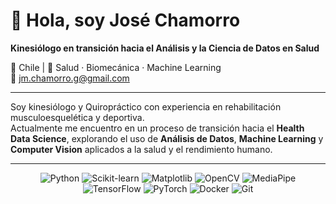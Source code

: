 # 👋 Hola, soy José Chamorro  

**Kinesiólogo en transición hacia el Análisis y la Ciencia de Datos en Salud**  

📍 Chile | 💼 Salud · Biomecánica · Machine Learning  
📧 jm.chamorro.g@gmail.com  

---
Soy kinesiólogo y Quiropráctico con experiencia en rehabilitación musculoesquelética y deportiva.  
Actualmente me encuentro en un proceso de transición hacia el **Health Data Science**, explorando el uso de **Análisis de Datos**, **Machine Learning** y **Computer Vision** aplicados a la salud y el rendimiento humano. 

---
<p align="center">
  <img alt="Python" src="https://img.shields.io/badge/-Python-3776AB?style=flat&logo=python&logoColor=white" />
  <img alt="Scikit-learn" src="https://img.shields.io/badge/-Scikit--learn-F7931E?style=flat&logo=scikitlearn&logoColor=white" />
  <img alt="Matplotlib" src="https://img.shields.io/badge/-Matplotlib-11557C?style=flat&logo=matplotlib&logoColor=white" />
  <img alt="OpenCV" src="https://img.shields.io/badge/-OpenCV-5C3EE8?style=flat&logo=opencv&logoColor=white" />
  <img alt="MediaPipe" src="https://img.shields.io/badge/-MediaPipe-000000?style=flat&logo=mediapipe&logoColor=white" />
  <img alt="TensorFlow" src="https://img.shields.io/badge/-TensorFlow-FF6F00?style=flat&logo=tensorflow&logoColor=white" />
  <img alt="PyTorch" src="https://img.shields.io/badge/-PyTorch-EE4C2C?style=flat&logo=pytorch&logoColor=white" />
  <img alt="Docker" src="https://img.shields.io/badge/-Docker-2496ED?style=flat&logo=docker&logoColor=white" />
  <img alt="Git" src="https://img.shields.io/badge/-Git-F05032?style=flat&logo=git&logoColor=white" />
</p>
